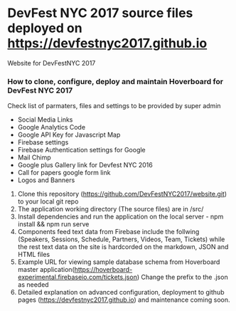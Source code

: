 # DevFest NYC 2017 source files deployed on https://devfestnyc2017.github.io
Website for DevFestNYC 2017

### How to clone, configure, deploy and maintain Hoverboard for DevFest NYC 2017

Check list of parmaters, files and settings to be provided by super admin

- Social Media Links
- Google Analytics Code
- Google API Key for Javascript Map
- Firebase settings
- Firebase Authentication settings for Google
- Mail Chimp
- Google plus Gallery link for Devfest NYC 2016
- Call for papers google form link
- Logos and Banners


1. Clone this repository (https://github.com/DevFestNYC2017/website.git) to your local git repo
2. The application working directory (The source files) are in /src/
3. Install dependencies and run the application on the local server - npm install && npm run serve
4. Components feed text data from Firebase include the follwing (Speakers, Sessions, Schedule, Partners, Videos, Team, Tickets) while the rest text data on the site is hardcorded on the markdown, JSON and HTML files
5. Example URL for viewing sample database schema from Hoverboard master application(https://hoverboard-experimental.firebaseio.com/tickets.json) Change the prefix to the .json as needed
6. Detailed explanation on advanced configuration, deployment to github pages (https://devfestnyc2017.github.io) and maintenance coming soon.
